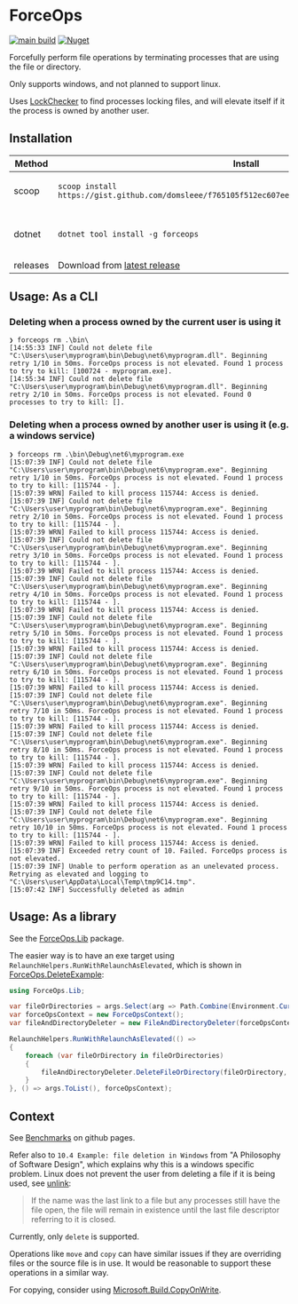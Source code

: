 # ForceOps

[![main build](https://github.com/domsleee/forceops/actions/workflows/ci.yaml/badge.svg?branch=main)](https://github.com/domsleee/forceops/actions/workflows/ci.yaml)
[![Nuget](https://img.shields.io/nuget/v/ForceOps)](https://www.nuget.org/packages/ForceOps/)

Forcefully perform file operations by terminating processes that are using the file or directory.

Only supports windows, and not planned to support linux.

Uses [LockChecker](https://github.com/domsleee/LockCheck) to find processes locking files, and will elevate itself if it the process is owned by another user.

## Installation

| Method   | Install                                                                                             | Update                           |
| -------- | --------------------------------------------------------------------------------------------------- | -------------------------------- |
| scoop    | `scoop install https://gist.github.com/domsleee/f765105f512ec607ee0a6e3ee5debd6d/raw/forceops.json` | `scoop update forceops --force`  |
| dotnet   | `dotnet tool install -g forceops`                                                                   | `dotnet tool update -g forceops` |
| releases | Download from [latest release](https://github.com/domsleee/ForceOps/releases)                       |                                  |



## Usage: As a CLI
### Deleting when a process owned by the current user is using it
```shell
❯ forceops rm .\bin\
[14:55:33 INF] Could not delete file "C:\Users\user\myprogram\bin\Debug\net6\myprogram.dll". Beginning retry 1/10 in 50ms. ForceOps process is not elevated. Found 1 process to try to kill: [100724 - myprogram.exe].
[14:55:34 INF] Could not delete file "C:\Users\user\myprogram\bin\Debug\net6\myprogram.dll". Beginning retry 2/10 in 50ms. ForceOps process is not elevated. Found 0 processes to try to kill: [].
```
### Deleting when a process owned by another user is using it (e.g. a windows service)
```shell
❯ forceops rm .\bin\Debug\net6\myprogram.exe
[15:07:39 INF] Could not delete file "C:\Users\user\myprogram\bin\Debug\net6\myprogram.exe". Beginning retry 1/10 in 50ms. ForceOps process is not elevated. Found 1 process to try to kill: [115744 - ].
[15:07:39 WRN] Failed to kill process 115744: Access is denied.
[15:07:39 INF] Could not delete file "C:\Users\user\myprogram\bin\Debug\net6\myprogram.exe". Beginning retry 2/10 in 50ms. ForceOps process is not elevated. Found 1 process to try to kill: [115744 - ].
[15:07:39 WRN] Failed to kill process 115744: Access is denied.
[15:07:39 INF] Could not delete file "C:\Users\user\myprogram\bin\Debug\net6\myprogram.exe". Beginning retry 3/10 in 50ms. ForceOps process is not elevated. Found 1 process to try to kill: [115744 - ].
[15:07:39 WRN] Failed to kill process 115744: Access is denied.
[15:07:39 INF] Could not delete file "C:\Users\user\myprogram\bin\Debug\net6\myprogram.exe". Beginning retry 4/10 in 50ms. ForceOps process is not elevated. Found 1 process to try to kill: [115744 - ].
[15:07:39 WRN] Failed to kill process 115744: Access is denied.
[15:07:39 INF] Could not delete file "C:\Users\user\myprogram\bin\Debug\net6\myprogram.exe". Beginning retry 5/10 in 50ms. ForceOps process is not elevated. Found 1 process to try to kill: [115744 - ].
[15:07:39 WRN] Failed to kill process 115744: Access is denied.
[15:07:39 INF] Could not delete file "C:\Users\user\myprogram\bin\Debug\net6\myprogram.exe". Beginning retry 6/10 in 50ms. ForceOps process is not elevated. Found 1 process to try to kill: [115744 - ].
[15:07:39 WRN] Failed to kill process 115744: Access is denied.
[15:07:39 INF] Could not delete file "C:\Users\user\myprogram\bin\Debug\net6\myprogram.exe". Beginning retry 7/10 in 50ms. ForceOps process is not elevated. Found 1 process to try to kill: [115744 - ].
[15:07:39 WRN] Failed to kill process 115744: Access is denied.
[15:07:39 INF] Could not delete file "C:\Users\user\myprogram\bin\Debug\net6\myprogram.exe". Beginning retry 8/10 in 50ms. ForceOps process is not elevated. Found 1 process to try to kill: [115744 - ].
[15:07:39 WRN] Failed to kill process 115744: Access is denied.
[15:07:39 INF] Could not delete file "C:\Users\user\myprogram\bin\Debug\net6\myprogram.exe". Beginning retry 9/10 in 50ms. ForceOps process is not elevated. Found 1 process to try to kill: [115744 - ].
[15:07:39 WRN] Failed to kill process 115744: Access is denied.
[15:07:39 INF] Could not delete file "C:\Users\user\myprogram\bin\Debug\net6\myprogram.exe". Beginning retry 10/10 in 50ms. ForceOps process is not elevated. Found 1 process to try to kill: [115744 - ].
[15:07:39 WRN] Failed to kill process 115744: Access is denied.
[15:07:39 INF] Exceeded retry count of 10. Failed. ForceOps process is not elevated.
[15:07:39 INF] Unable to perform operation as an unelevated process. Retrying as elevated and logging to "C:\Users\user\AppData\Local\Temp\tmp9C14.tmp".
[15:07:42 INF] Successfully deleted as admin
```

## Usage: As a library

See the [ForceOps.Lib](https://www.nuget.org/packages/ForceOps.Lib) package.

The easier way is to have an exe target using `RelaunchHelpers.RunWithRelaunchAsElevated`, which is shown in [ForceOps.DeleteExample](./ForceOps.DeleteExample/Program.cs):

```csharp
using ForceOps.Lib;

var fileOrDirectories = args.Select(arg => Path.Combine(Environment.CurrentDirectory, arg)).ToArray();
var forceOpsContext = new ForceOpsContext();
var fileAndDirectoryDeleter = new FileAndDirectoryDeleter(forceOpsContext);

RelaunchHelpers.RunWithRelaunchAsElevated(() =>
{
	foreach (var fileOrDirectory in fileOrDirectories)
	{
		fileAndDirectoryDeleter.DeleteFileOrDirectory(fileOrDirectory, true);
	}
}, () => args.ToList(), forceOpsContext);
```

## Context

See [Benchmarks](https://domsleee.github.io/ForceOps/) on github pages.

Refer also to `10.4 Example: file deletion in Windows` from "A Philosophy of Software Design", which explains why this is a windows specific problem. Linux does not prevent the user from deleting a file if it is being used, see [unlink](https://man7.org/linux/man-pages/man2/unlink.2.html#:~:text=unlink()%20deletes%20a%20name,is%20made%20available%20for%20reuse.):

> If the name was the last link to a file but any processes still
       have the file open, the file will remain in existence until the
       last file descriptor referring to it is closed.

Currently, only `delete` is supported.

Operations like `move` and `copy` can have similar issues if they are overriding files or the source file is in use. It would be reasonable to support these operations in a similar way.

For copying, consider using [Microsoft.Build.CopyOnWrite](https://github.com/microsoft/MSBuildSdks/tree/main/src/CopyOnWrite).

